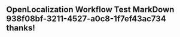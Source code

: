 <properties
ms.topic="hero-topic1"
ms.test1="hero-topic"
ms.test2="test"/>

## OpenLocalization Workflow Test MarkDown 938f08bf-3211-4527-a0c8-1f7ef43ac734 thanks!
